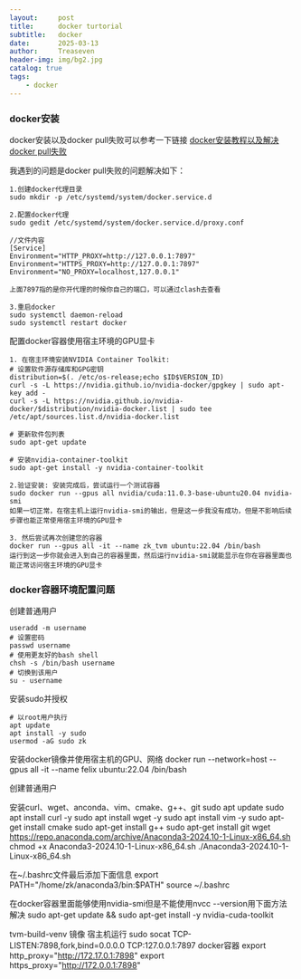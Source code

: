 ```yaml
---
layout:     post
title:      docker turtorial
subtitle:   docker
date:       2025-03-13
author:     Treaseven
header-img: img/bg2.jpg
catalog: true
tags:
    - docker
---
```


### docker安装
docker安装以及docker pull失败可以参考一下链接
[docker安装教程以及解决docker pull失败](https://blog.csdn.net/m0_62958037/article/details/139832765)

我遇到的问题是docker pull失败的问题解决如下：
```
1.创建docker代理目录
sudo mkdir -p /etc/systemd/system/docker.service.d

2.配置docker代理
sudo gedit /etc/systemd/system/docker.service.d/proxy.conf

//文件内容
[Service]
Environment="HTTP_PROXY=http://127.0.0.1:7897"
Environment="HTTPS_PROXY=http://127.0.0.1:7897"
Environment="NO_PROXY=localhost,127.0.0.1"

上面7897指的是你开代理的时候你自己的端口，可以通过clash去查看

3.重启docker
sudo systemctl daemon-reload
sudo systemctl restart docker
```

配置docker容器使用宿主环境的GPU显卡
```
1. 在宿主环境安装NVIDIA Container Toolkit:
# 设置软件源存储库和GPG密钥
distribution=$(. /etc/os-release;echo $ID$VERSION_ID)
curl -s -L https://nvidia.github.io/nvidia-docker/gpgkey | sudo apt-key add -
curl -s -L https://nvidia.github.io/nvidia-docker/$distribution/nvidia-docker.list | sudo tee /etc/apt/sources.list.d/nvidia-docker.list

# 更新软件包列表
sudo apt-get update

# 安装nvidia-container-toolkit
sudo apt-get install -y nvidia-container-toolkit

2.验证安装: 安装完成后，尝试运行一个测试容器
sudo docker run --gpus all nvidia/cuda:11.0.3-base-ubuntu20.04 nvidia-smi
如果一切正常，在宿主机上运行nvidia-smi的输出，但是这一步我没有成功，但是不影响后续步骤也能正常使用宿主环境的GPU显卡

3. 然后尝试再次创建您的容器
docker run --gpus all -it --name zk_tvm ubuntu:22.04 /bin/bash
运行到这一步你就会进入到自己的容器里面，然后运行nvidia-smi就能显示在你在容器里面也能正常访问宿主环境的GPU显卡
```

### docker容器环境配置问题
创建普通用户
```
useradd -m username
# 设置密码
passwd username
# 使用更友好的bash shell
chsh -s /bin/bash username
# 切换到该用户
su - username
```
安装sudo并授权
```
# 以root用户执行
apt update
apt install -y sudo
usermod -aG sudo zk
```


安装docker镜像并使用宿主机的GPU、网络
docker run --network=host --gpus all -it --name felix ubuntu:22.04 /bin/bash

创建普通用户

安装curl、wget、anconda、vim、cmake、g++、git
sudo apt update
sudo apt install curl -y
sudo apt install wget -y
sudo apt install vim -y
sudo apt-get install cmake
sudo apt-get install g++
sudo apt-get install git
wget https://repo.anaconda.com/archive/Anaconda3-2024.10-1-Linux-x86_64.sh
chmod +x Anaconda3-2024.10-1-Linux-x86_64.sh
./Anaconda3-2024.10-1-Linux-x86_64.sh

在~/.bashrc文件最后添加下面信息
export PATH="/home/zk/anaconda3/bin:$PATH"
source ~/.bashrc

在docker容器里面能够使用nvidia-smi但是不能使用nvcc --version用下面方法解决
sudo apt-get update && sudo apt-get install -y nvidia-cuda-toolkit



tvm-build-venv 镜像
宿主机运行  sudo socat TCP-LISTEN:7898,fork,bind=0.0.0.0 TCP:127.0.0.1:7897
docker容器 export http_proxy="http://172.17.0.1:7898"
export https_proxy="http://172.0.0.1:7898"

